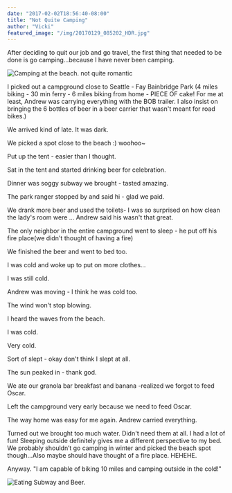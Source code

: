```yaml
---
date: "2017-02-02T18:56:40-08:00"
title: "Not Quite Camping"
author: "Vicki"
featured_image: "/img/20170129_085202_HDR.jpg"
---
```


After deciding to quit our job and go travel, the first thing that needed to be
done is go camping…because I have never been camping.<!--more-->

![Camping at the beach. not quite romantic](/img/20170129_085202_HDR.jpg)

I picked out a campground close to Seattle -  Fay Bainbridge Park (4 miles
biking - 30 min ferry - 6 miles biking  from home - PIECE OF cake! For me at
least, Andrew was carrying everything with the BOB trailer. I also insist on
bringing the 6 bottles of beer in a beer carrier that wasn't meant for road
bikes.)

We arrived kind of late. It was dark. 

We picked a spot close to the beach :) woohoo~

Put up the tent - easier than I thought. 

Sat in the tent and started drinking beer for celebration. 

Dinner was soggy subway we brought - tasted amazing. 

The park ranger stopped by and said hi - glad we paid. 

We drank more beer and used the toilets- I was so surprised on how clean the
lady's room were … Andrew said his wasn't that great.

The only neighbor in the entire campground went to sleep - he put off his fire
place(we didn't thought of  having a fire)

We finished the beer and went to bed too. 

I was cold and woke up to put on more clothes…

I was still cold. 

Andrew was moving - I think he was cold too. 

The wind won't stop blowing. 

I heard the waves from the beach. 

I was cold. 

Very cold. 

Sort of slept - okay don't think I slept at all. 

The sun peaked in - thank god. 

We ate our granola bar breakfast and banana -realized we forgot to feed Oscar. 

Left the campground very early because we need to feed Oscar. 

The way home was easy for me again. Andrew carried everything. 

Turned out we brought too much water. Didn't need them at all. I had a lot of
fun! Sleeping outside definitely gives me a different perspective to my bed. We
probably shouldn’t go camping in winter and picked the beach spot though…Also
maybe should have thought of a fire place. HEHEHE.

Anyway.
"I am capable of biking 10 miles and camping outside in the cold!" 


![Eating Subway and Beer.](/img/20170128_181555.jpg)
